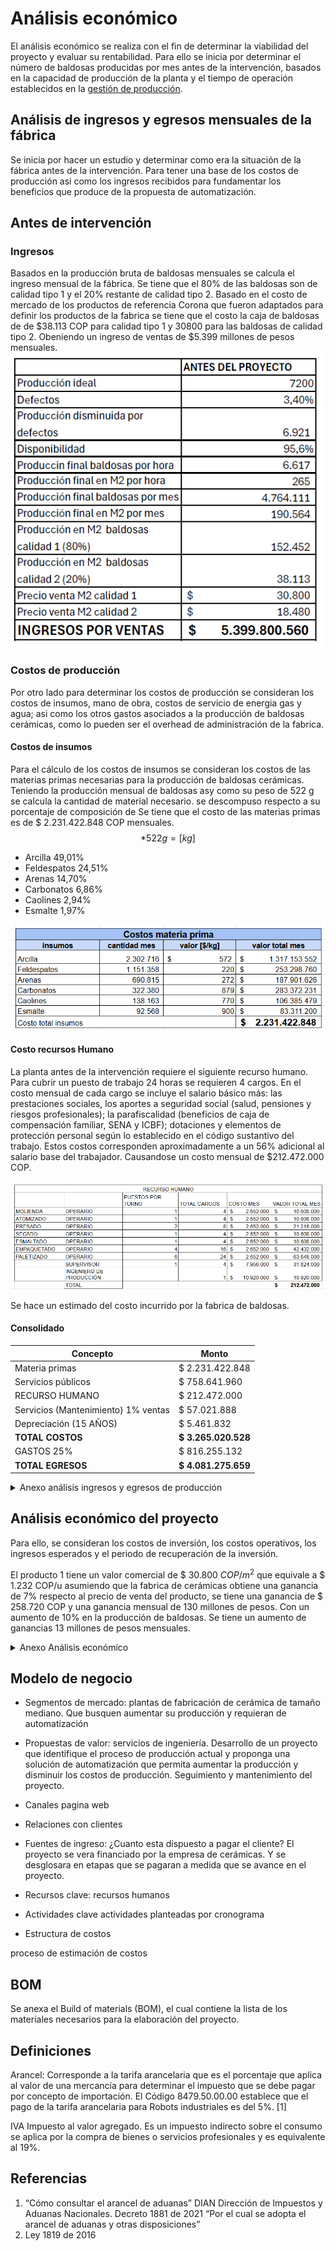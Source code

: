 # Análisis económico

El análisis económico se realiza con el fin de determinar la viabilidad del proyecto y evaluar su rentabilidad. Para ello se inicia por determinar el número de baldosas producidas por mes antes de la intervención, basados en la capacidad de producción de la planta y el tiempo de operación establecidos en la [gestión de producción](5-gestion-produccion#cuellos-de-botella-y-áreas-de-mejora).


## Análisis de ingresos y egresos  mensuales de la fábrica

Se inicia por hacer un estudio y determinar como era la situación de la fábrica antes de la intervención. Para tener una base de los costos de producción asi como los ingresos recibidos para fundamentar los beneficios que produce de la propuesta de automatización.

## Antes de intervención

### Ingresos

Basados en la producción bruta de baldosas mensuales se calcula el ingreso mensual de la fábrica. Se tiene que el 80% de las baldosas son de calidad tipo 1 y el 20% restante de calidad tipo 2. Basado en el costo de mercado de los productos de referencia Corona que fueron adaptados para definir los productos de la fabrica se tiene que el costo la caja de baldosas de de $38.113 COP para calidad tipo 1 y  30800 para las baldosas de calidad tipo 2.
Obeniendo un ingreso de ventas de $5.399 millones de pesos mensuales.
![ingrso](analisis-economico/before/ingresos.png)

### Costos de producción

Por otro lado para determinar los costos de producción se consideran los costos de insumos, mano de obra, costos de servicio de energia gas y agua; asi como los otros gastos asociados a la producción de baldosas cerámicas, como lo pueden ser el overhead de administración de la fabrica.

#### Costos de insumos
Para el cálculo de los costos de insumos se consideran los costos de las materias primas necesarias para la producción de baldosas cerámicas. Teniendo la producción mensual de baldosas asy como su peso de 522 g se calcula la cantidad de material necesario. se descompuso respecto a su porcentaje de composición de  Se tiene que el costo de las materias primas es de $ 2.231.422.848 COP mensuales.
$$ *522 g =  [kg]$$

- Arcilla	49,01%
- Feldespatos	24,51%
- Arenas	14,70%
- Carbonatos	6,86%
- Caolines	2,94%
- Esmalte	1,97%

![costos insumos](analisis-economico/before/costos-insumos.png)

#### Costo recursos Humano

La planta antes de la intervención requiere el siguiente recurso humano. Para cubrir un puesto de trabajo 24 horas se requieren 4 cargos. En el costo mensual de cada cargo se incluye el salario básico más: las prestaciones sociales, los aportes a seguridad social (salud, pensiones y riesgos profesionales); la parafiscalidad (beneficios de caja de compensación familiar, SENA y ICBF); dotaciones y elementos de protección personal según lo establecido en el código sustantivo del trabajo. Estos costos corresponden aproximadamente a un 56% adicional al salario base del trabajador. Causandose un costo mensual de $212.472.000  COP.

![costos recurso humano](analisis-economico/before/recurso-humano.png)


Se hace un estimado del costo incurrido por la fabrica de baldosas.

#### Consolidado

| Concepto                        | Monto            |
|---------------------------------|------------------|
| Materia primas                  | $ 2.231.422.848  |
| Servicios públicos              | $ 758.641.960    |
| RECURSO HUMANO                  | $ 212.472.000    |
| Servicios (Mantenimiento) 1% ventas | $ 57.021.888   |
| Depreciación (15 AÑOS)          | $ 5.461.832      |
| **TOTAL COSTOS**                | **$ 3.265.020.528** |
| GASTOS 25%                      | $ 816.255.132    |
| **TOTAL EGRESOS**               | **$ 4.081.275.659** |


<details>
  <summary> Anexo análisis ingresos y egresos de producción </summary>
<embed src="/Tile-Tech/analisis-economico/analisis-economico-ACTUAL.pdf" type="application/pdf" width="100%" height="600px" />
</details>


## Análisis económico del proyecto

Para ello, se consideran los costos de inversión, los costos operativos, los ingresos esperados y el periodo de recuperación de la inversión.


El producto 1 tiene un valor comercial de $ 30.800 $COP/m^2$  que equivale a $ 1.232 COP/u asumiendo que la fabrica de cerámicas obtiene una ganancia de 7% respecto al precio de venta del producto, se tiene una ganancia de $ 258.720 COP y una ganancia mensual de 130 millones de pesos. 
Con un aumento de 10% en la producción de baldosas. Se tiene un aumento de ganancias 13 millones de pesos mensuales. 






<details>
  <summary> Anexo Análisis económico </summary>

[Descargar anexo](/analisis-economico/analisis-economico.pdf)
<embed src="/Tile-Tech/analisis-economico/analisis-economico.pdf" type="application/pdf" width="100%" height="600px" />

</details>



<!---
<iframe src="/Tile-Tech/analis-economico.htm" type="application/pdf" width="100%" height="600px" ></iframe>

<iframe src="/Tile-Tech/analis-economico.htm"  width="100%" height="600px" ></iframe>

-->

## Modelo de negocio

- Segmentos de mercado: plantas de fabricación de cerámica de tamaño mediano. Que busquen aumentar su producción y requieran de automatización

- Propuestas de valor: servicios de ingeniería. Desarrollo de un proyecto que identifique el proceso de producción actual y proponga una solución de automatización que permita aumentar la producción y disminuir los costos de producción. Seguimiento y mantenimiento del proyecto.

- Canales
pagina web

- Relaciones con clientes

- Fuentes de ingreso: ¿Cuanto esta dispuesto a pagar el cliente? El proyecto se vera financiado por la empresa de cerámicas. Y se desglosara en etapas que se pagaran a medida que se avance en el proyecto.

- Recursos clave:
recursos humanos


- Actividades clave
actividades planteadas por cronograma

- Estructura de costos

proceso de estimación de costos


## BOM
Se anexa el Build of materials (BOM), el cual contiene la lista de los materiales necesarios para la elaboración del proyecto.

## Definiciones

Arancel: Corresponde a la tarifa arancelaria que es el porcentaje que aplica al valor de una mercancía para determinar el impuesto que se debe pagar por concepto de importación. El Código 8479.50.00.00 establece que el pago de la tarifa arancelaria para Robots industriales es del 5%. [1]

IVA Impuesto al valor agregado. Es un impuesto indirecto sobre el consumo se aplica por la compra de bienes o servicios profesionales y es equivalente al 19%.


## Referencias

1. “Cómo consultar el arancel de aduanas”  DIAN Dirección de Impuestos y Aduanas Nacionales. 
Decreto 1881 de 2021 “Por el cual se adopta el arancel de aduanas y otras disposiciones”
2. Ley 1819 de 2016 
